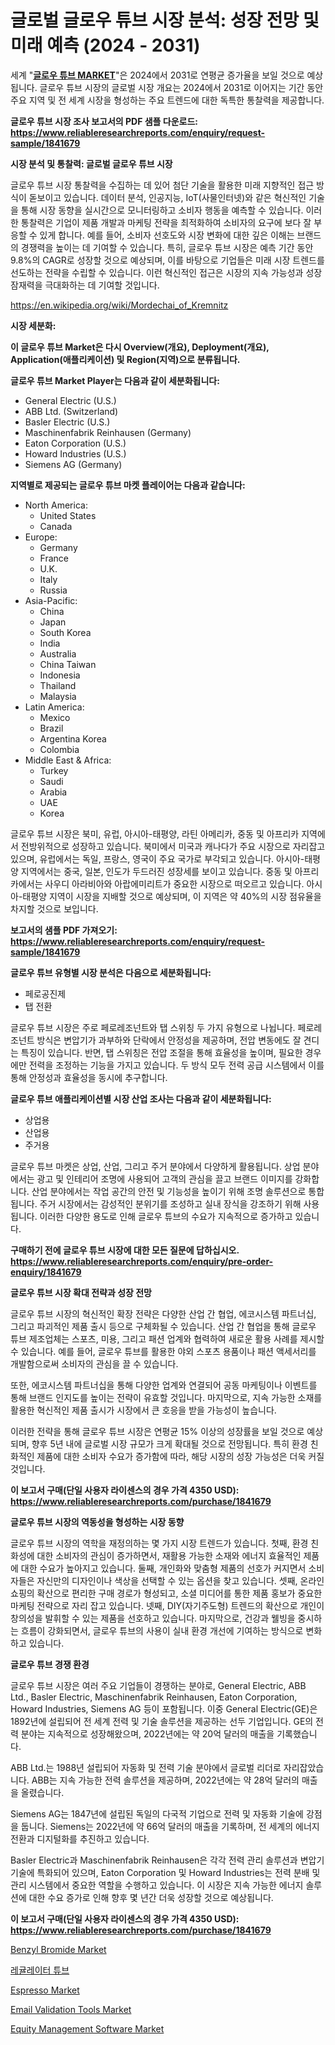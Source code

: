 <p><h1>글로벌 글로우 튜브 시장 분석: 성장 전망 및 미래 예측 (2024 - 2031)</h1></p><p>세계 "<strong><a href="https://www.reliableresearchreports.com/glow-tube-r1841679?utm_campaign=106&utm_medium=8&utm_source=Github&utm_content=ia&utm_term=15112024&utm_id=glow-tube">글로우 튜브 MARKET</a></strong>"은 2024에서 2031로 연평균 증가율을 보일 것으로 예상됩니다. 글로우 튜브 시장의 글로벌 시장 개요는 2024에서 2031로 이어지는 기간 동안 주요 지역 및 전 세계 시장을 형성하는 주요 트렌드에 대한 독특한 통찰력을 제공합니다.</p>
<p><strong>글로우 튜브 시장 조사 보고서의 PDF 샘플 다운로드: <a href="https://www.reliableresearchreports.com/enquiry/request-sample/1841679?utm_campaign=106&utm_medium=8&utm_source=Github&utm_content=ia&utm_term=15112024&utm_id=glow-tube">https://www.reliableresearchreports.com/enquiry/request-sample/1841679</a></strong></p>
<p><strong>시장 분석 및 통찰력: 글로벌 글로우 튜브 시장</strong></p>
<p><p>글로우 튜브 시장 통찰력을 수집하는 데 있어 첨단 기술을 활용한 미래 지향적인 접근 방식이 돋보이고 있습니다. 데이터 분석, 인공지능, IoT(사물인터넷)와 같은 혁신적인 기술을 통해 시장 동향을 실시간으로 모니터링하고 소비자 행동을 예측할 수 있습니다. 이러한 통찰력은 기업이 제품 개발과 마케팅 전략을 최적화하여 소비자의 요구에 보다 잘 부응할 수 있게 합니다. 예를 들어, 소비자 선호도와 시장 변화에 대한 깊은 이해는 브랜드의 경쟁력을 높이는 데 기여할 수 있습니다. 특히, 글로우 튜브 시장은 예측 기간 동안 9.8%의 CAGR로 성장할 것으로 예상되며, 이를 바탕으로 기업들은 미래 시장 트렌드를 선도하는 전략을 수립할 수 있습니다. 이런 혁신적인 접근은 시장의 지속 가능성과 성장 잠재력을 극대화하는 데 기여할 것입니다.</p></p>
<p><a href="%7CAUTHORITHY_DOMAIN_URL%7C?utm_campaign=106&utm_medium=8&utm_source=Github&utm_content=ia&utm_term=15112024&utm_id=glow-tube">https://en.wikipedia.org/wiki/Mordechai_of_Kremnitz</a></p>
<p><strong>시장 세분화:</strong></p>
<p><strong>이 글로우 튜브 Market은 다시 Overview(개요), Deployment(개요), Application(애플리케이션) 및 Region(지역)으로 분류됩니다.</strong></p>
<p><strong>글로우 튜브 Market Player는 다음과 같이 세분화됩니다:</strong></p>
<p><ul><li>General Electric (U.S.)</li><li>ABB Ltd. (Switzerland)</li><li>Basler Electric (U.S.)</li><li>Maschinenfabrik Reinhausen (Germany)</li><li>Eaton Corporation (U.S.)</li><li>Howard Industries (U.S.)</li><li>Siemens AG (Germany)</li></ul></p>
<p><strong>지역별로 제공되는 글로우 튜브 마켓 플레이어는 다음과 같습니다:</strong></p>
<p><ul>
    <li>
        North America:
        <ul>
            <li>United States</li>
            <li>Canada</li>
        </ul>
    </li>
    <li>
        Europe:
        <ul>
            <li>Germany</li>
            <li>France</li>
            <li>U.K.</li>
            <li>Italy</li>
            <li>Russia</li>
        </ul>
    </li>
    <li>
        Asia-Pacific:
        <ul>
            <li>China</li>
            <li>Japan</li>
            <li>South Korea</li>
            <li>India</li>
            <li>Australia</li>
            <li>China Taiwan</li>
            <li>Indonesia</li>
            <li>Thailand</li>
            <li>Malaysia</li>
        </ul>
    </li>
    <li>
        Latin America:
        <ul>
            <li>Mexico</li>
            <li>Brazil</li>
            <li>Argentina Korea</li>
            <li>Colombia</li>
        </ul>
    </li>
    <li>
        Middle East & Africa:
        <ul>
            <li>Turkey</li>
            <li>Saudi</li>
            <li>Arabia</li>
            <li>UAE</li>
            <li>Korea</li>
        </ul>
    </li>
    </ul></p>
<p><p>글로우 튜브 시장은 북미, 유럽, 아시아-태평양, 라틴 아메리카, 중동 및 아프리카 지역에서 전방위적으로 성장하고 있습니다. 북미에서 미국과 캐나다가 주요 시장으로 자리잡고 있으며, 유럽에서는 독일, 프랑스, 영국이 주요 국가로 부각되고 있습니다. 아시아-태평양 지역에서는 중국, 일본, 인도가 두드러진 성장세를 보이고 있습니다. 중동 및 아프리카에서는 사우디 아라비아와 아랍에미리트가 중요한 시장으로 떠오르고 있습니다. 아시아-태평양 지역이 시장을 지배할 것으로 예상되며, 이 지역은 약 40%의 시장 점유율을 차지할 것으로 보입니다.</p></p>
<p><strong>보고서의 샘플 PDF 가져오기: <a href="https://www.reliableresearchreports.com/enquiry/request-sample/1841679?utm_campaign=106&utm_medium=8&utm_source=Github&utm_content=ia&utm_term=15112024&utm_id=glow-tube">https://www.reliableresearchreports.com/enquiry/request-sample/1841679</a></strong></p>
<p><strong>글로우 튜브 유형별 시장 분석은 다음으로 세분화됩니다:</strong></p>
<p><ul><li>페로공진제</li><li>탭 전환</li></ul></p>
<p><p>글로우 튜브 시장은 주로 페로레조넌트와 탭 스위칭 두 가지 유형으로 나뉩니다. 페로레조넌트 방식은 변압기가 과부하와 단락에서 안정성을 제공하며, 전압 변동에도 잘 견디는 특징이 있습니다. 반면, 탭 스위칭은 전압 조절을 통해 효율성을 높이며, 필요한 경우에만 전력을 조정하는 기능을 가지고 있습니다. 두 방식 모두 전력 공급 시스템에서 이를 통해 안정성과 효율성을 동시에 추구합니다.</p></p>
<p><strong>글로우 튜브 애플리케이션별 시장 산업 조사는 다음과 같이 세분화됩니다:</strong></p>
<p><ul><li>상업용</li><li>산업용</li><li>주거용</li></ul></p>
<p><p>글로우 튜브 마켓은 상업, 산업, 그리고 주거 분야에서 다양하게 활용됩니다. 상업 분야에서는 광고 및 인테리어 조명에 사용되어 고객의 관심을 끌고 브랜드 이미지를 강화합니다. 산업 분야에서는 작업 공간의 안전 및 기능성을 높이기 위해 조명 솔루션으로 통합됩니다. 주거 시장에서는 감성적인 분위기를 조성하고 실내 장식을 강조하기 위해 사용됩니다. 이러한 다양한 용도로 인해 글로우 튜브의 수요가 지속적으로 증가하고 있습니다.</p></p>
<p><strong>구매하기 전에 글로우 튜브 시장에 대한 모든 질문에 답하십시오. <a href="https://www.reliableresearchreports.com/enquiry/pre-order-enquiry/1841679?utm_campaign=106&utm_medium=8&utm_source=Github&utm_content=ia&utm_term=15112024&utm_id=glow-tube">https://www.reliableresearchreports.com/enquiry/pre-order-enquiry/1841679</a></strong></p>
<p><strong>글로우 튜브 시장 확대 전략과 성장 전망</strong></p>
<p><p>글로우 튜브 시장의 혁신적인 확장 전략은 다양한 산업 간 협업, 에코시스템 파트너십, 그리고 파괴적인 제품 출시 등으로 구체화될 수 있습니다. 산업 간 협업을 통해 글로우 튜브 제조업체는 스포츠, 미용, 그리고 패션 업계와 협력하여 새로운 활용 사례를 제시할 수 있습니다. 예를 들어, 글로우 튜브를 활용한 야외 스포츠 용품이나 패션 액세서리를 개발함으로써 소비자의 관심을 끌 수 있습니다.</p><p>또한, 에코시스템 파트너십을 통해 다양한 업계와 연결되어 공동 마케팅이나 이벤트를 통해 브랜드 인지도를 높이는 전략이 유효할 것입니다. 마지막으로, 지속 가능한 소재를 활용한 혁신적인 제품 출시가 시장에서 큰 호응을 받을 가능성이 높습니다.</p><p>이러한 전략을 통해 글로우 튜브 시장은 연평균 15% 이상의 성장률을 보일 것으로 예상되며, 향후 5년 내에 글로벌 시장 규모가 크게 확대될 것으로 전망됩니다. 특히 환경 친화적인 제품에 대한 소비자 수요가 증가함에 따라, 해당 시장의 성장 가능성은 더욱 커질 것입니다.</p></p>
<p><strong>이 보고서 구매(단일 사용자 라이센스의 경우 가격 4350 USD): <a href="https://www.reliableresearchreports.com/purchase/1841679?utm_campaign=106&utm_medium=8&utm_source=Github&utm_content=ia&utm_term=15112024&utm_id=glow-tube">https://www.reliableresearchreports.com/purchase/1841679</a></strong></p>
<p><strong>글로우 튜브 시장의 역동성을 형성하는 시장 동향</strong></p>
<p><p>글로우 튜브 시장의 역학을 재정의하는 몇 가지 시장 트렌드가 있습니다. 첫째, 환경 친화성에 대한 소비자의 관심이 증가하면서, 재활용 가능한 소재와 에너지 효율적인 제품에 대한 수요가 높아지고 있습니다. 둘째, 개인화와 맞춤형 제품의 선호가 커지면서 소비자들은 자신만의 디자인이나 색상을 선택할 수 있는 옵션을 찾고 있습니다. 셋째, 온라인 쇼핑의 확산으로 편리한 구매 경로가 형성되고, 소셜 미디어를 통한 제품 홍보가 중요한 마케팅 전략으로 자리 잡고 있습니다. 넷째, DIY(자기주도형) 트렌드의 확산으로 개인이 창의성을 발휘할 수 있는 제품을 선호하고 있습니다. 마지막으로, 건강과 웰빙을 중시하는 흐름이 강화되면서, 글로우 튜브의 사용이 실내 환경 개선에 기여하는 방식으로 변화하고 있습니다.</p></p>
<p><strong>글로우 튜브 경쟁 환경</strong></p>
<p><p>글로우 튜브 시장은 여러 주요 기업들이 경쟁하는 분야로, General Electric, ABB Ltd., Basler Electric, Maschinenfabrik Reinhausen, Eaton Corporation, Howard Industries, Siemens AG 등이 포함됩니다. 이중 General Electric(GE)은 1892년에 설립되어 전 세계 전력 및 기술 솔루션을 제공하는 선두 기업입니다. GE의 전력 분야는 지속적으로 성장해왔으며, 2022년에는 약 20억 달러의 매출을 기록했습니다.</p><p>ABB Ltd.는 1988년 설립되어 자동화 및 전력 기술 분야에서 글로벌 리더로 자리잡았습니다. ABB는 지속 가능한 전력 솔루션을 제공하며, 2022년에는 약 28억 달러의 매출을 올렸습니다. </p><p>Siemens AG는 1847년에 설립된 독일의 다국적 기업으로 전력 및 자동화 기술에 강점을 둡니다. Siemens는 2022년에 약 66억 달러의 매출을 기록하며, 전 세계의 에너지 전환과 디지털화를 추진하고 있습니다. </p><p>Basler Electric과 Maschinenfabrik Reinhausen은 각각 전력 관리 솔루션과 변압기 기술에 특화되어 있으며, Eaton Corporation 및 Howard Industries는 전력 분배 및 관리 시스템에서 중요한 역할을 수행하고 있습니다. 이 시장은 지속 가능한 에너지 솔루션에 대한 수요 증가로 인해 향후 몇 년간 더욱 성장할 것으로 예상됩니다.</p></p>
<p><strong>이 보고서 구매(단일 사용자 라이센스의 경우 가격 4350 USD): <a href="https://www.reliableresearchreports.com/purchase/1841679?utm_campaign=106&utm_medium=8&utm_source=Github&utm_content=ia&utm_term=15112024&utm_id=glow-tube">https://www.reliableresearchreports.com/purchase/1841679</a></strong></p>
<p><p><a href="https://github.com/nathandecarvalho/Market-Research-Report-List-5/blob/main/benzyl-bromide-market.md?utm_campaign=106&utm_medium=8&utm_source=Github&utm_content=ia&utm_term=15112024&utm_id=glow-tube">Benzyl Bromide Market</a></p><p><a href="https://github.com/sougarounis/Market-Research-Report-List-6/blob/main/620905624291.md?utm_campaign=106&utm_medium=8&utm_source=Github&utm_content=ia&utm_term=15112024&utm_id=glow-tube">레귤레이터 튜브</a></p><p><a href="https://www.linkedin.com/pulse/strategic-market-insights-navigating-global-espresso-landscape-r90ac?utm_campaign=106&utm_medium=8&utm_source=Github&utm_content=ia&utm_term=15112024&utm_id=glow-tube">Espresso Market</a></p><p><a href="https://issuu.com/reportprime-2/docs/email-validation-tools-market-size-_c85f98bc44a1cb?utm_campaign=106&utm_medium=8&utm_source=Github&utm_content=ia&utm_term=15112024&utm_id=glow-tube">Email Validation Tools Market</a></p><p><a href="https://issuu.com/reportprime-2/docs/equity-management-software-market-s_7e5ef751c3d5ed?utm_campaign=106&utm_medium=8&utm_source=Github&utm_content=ia&utm_term=15112024&utm_id=glow-tube">Equity Management Software Market</a></p></p>